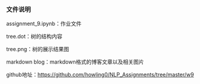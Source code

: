 ### 文件说明

assignment_9.ipynb：作业文件

tree.dot：树的结构内容

tree.png：树的展示结果图

markdown blog：markdown格式的博客文章以及相关图片

github地址：<https://github.com/howling0/NLP_Assignments/tree/master/w9>

